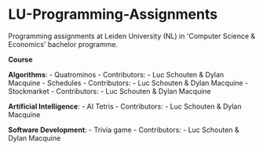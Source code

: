 # LU-Programming-Assignments
Programming assignments at Leiden University (NL) in 'Computer Science &amp; Economics' bachelor programme.

**Course**

**Algorithms**:
    - Quatrominos
      - Contributors:
        - Luc Schouten & Dylan Macquine
    - Schedules
      - Contributors:
        - Luc Schouten & Dylan Macquine
    - Stockmarket
      - Contributors:
        - Luc Schouten & Dylan Macquine
        
**Artificial Intelligence**:
    - AI Tetris
      - Contributors:
        - Luc Schouten & Dylan Macquine
        
**Software Development**:
    - Trivia game
      - Contributors:
        - Luc Schouten & Dylan Macquine

